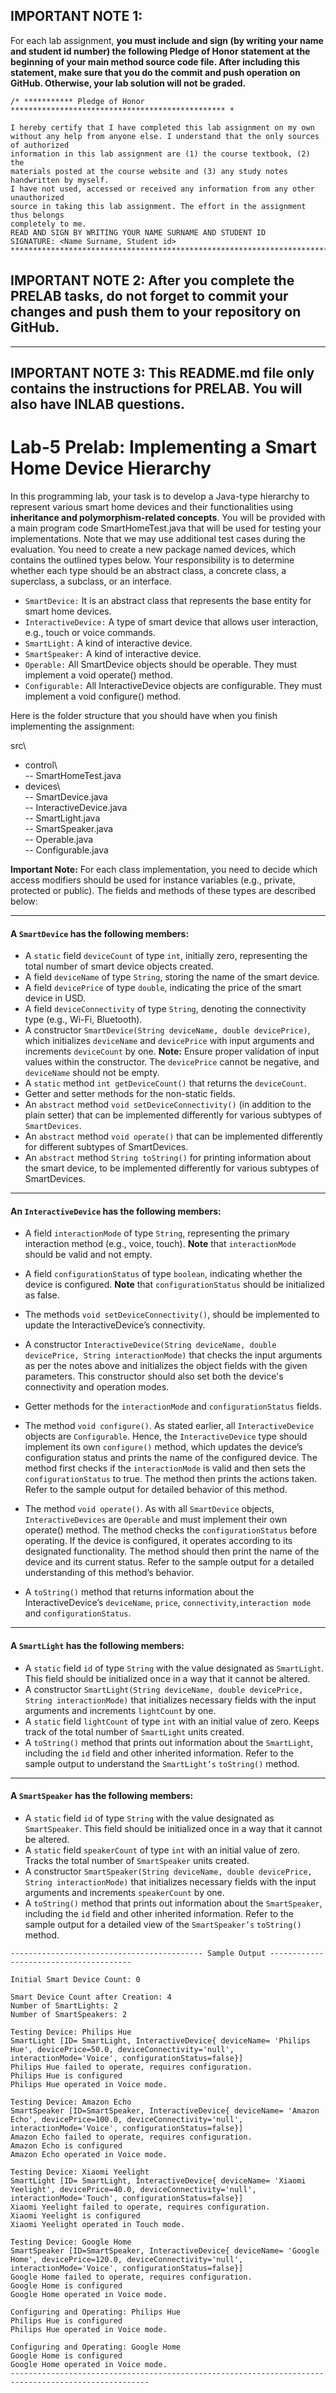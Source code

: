 ## IMPORTANT NOTE 1:
For each lab assignment, **you must include and sign (by writing your name and student id number) the following Pledge of Honor statement at the beginning of your main method source code file. After including this statement, make sure that you do the commit and push operation on GitHub. Otherwise, your lab solution will not be graded.**
```
/* *********** Pledge of Honor ************************************************ *

I hereby certify that I have completed this lab assignment on my own
without any help from anyone else. I understand that the only sources of authorized
information in this lab assignment are (1) the course textbook, (2) the
materials posted at the course website and (3) any study notes handwritten by myself.
I have not used, accessed or received any information from any other unauthorized
source in taking this lab assignment. The effort in the assignment thus belongs
completely to me.
READ AND SIGN BY WRITING YOUR NAME SURNAME AND STUDENT ID
SIGNATURE: <Name Surname, Student id>
********************************************************************************/
```

## IMPORTANT NOTE 2: After you complete the PRELAB tasks, do not forget to commit your changes and push them to your repository on GitHub.
-------------------------------------------------------------------------------------------------------------------------------
## IMPORTANT NOTE 3: This README.md file only contains the instructions for PRELAB. You will also have INLAB questions.

# Lab-5 Prelab: Implementing a Smart Home Device Hierarchy #

In this programming lab, your task is to develop a Java-type hierarchy to represent various smart home devices and their functionalities using **inheritance and polymorphism-related concepts**. You will be provided with a main program code SmartHomeTest.java that will be used for testing your implementations. Note that we may use additional test cases during the evaluation. 
You need to create a new package named devices, which contains the outlined types below. Your responsibility is to determine whether each type should be an abstract class, a concrete class, a superclass, a subclass, or an interface.

- `SmartDevice:` It is an abstract class that represents the base entity for smart home devices.
- `InteractiveDevice:` A type of smart device that allows user interaction, e.g., touch or voice commands.
- `SmartLight:` A kind of interactive device.
- `SmartSpeaker:` A kind of interactive device.
- `Operable:` All SmartDevice objects should be operable. They must implement a void operate() method.
- `Configurable:` All InteractiveDevice objects are configurable. They must implement a void configure() method.

Here is the folder structure that you should have when you finish implementing the assignment:  

src\  
- control\  
-- SmartHomeTest.java  
- devices\  
-- SmartDevice.java  
-- InteractiveDevice.java  
-- SmartLight.java  
-- SmartSpeaker.java  
-- Operable.java  
-- Configurable.java  

**Important Note:** For each class implementation, you need to decide which access modifiers should be used for instance variables (e.g., private, protected or public). The fields and methods of these types are described below:

-------------------------------------------------------------------------------------------------------------------------------

#### A `SmartDevice` has the following members:
- A `static` field `deviceCount` of type `int`, initially zero, representing the total number of smart device objects created.
- A field `deviceName` of type `String`, storing the name of the smart device.
- A field `devicePrice` of type `double`, indicating the price of the smart device in USD.
- A field `deviceConnectivity` of type `String`, denoting the connectivity type (e.g., Wi-Fi, Bluetooth).
- A constructor `SmartDevice(String deviceName, double devicePrice)`, which initializes `deviceName` and `devicePrice` with input arguments and increments `deviceCount` by one. **Note:** Ensure proper validation of input values within the constructor. The `devicePrice` cannot be negative, and `deviceName` should not be empty.
- A `static` method `int getDeviceCount()` that returns the `deviceCount`.
- Getter and setter methods for the non-static fields.
- An `abstract` method `void setDeviceConnectivity()` (in addition to the plain setter) that can be implemented differently for various subtypes of `SmartDevices`.
- An `abstract` method `void operate()` that can be implemented differently for different subtypes of SmartDevices.
- An `abstract` method `String toString()` for printing information about the smart device, to be implemented differently for various subtypes of SmartDevices.

-------------------------------------------------------------------------------------------------------------------------------

#### An `InteractiveDevice` has the following members:
- A field `interactionMode` of type `String`, representing the primary interaction method (e.g., voice, touch).
**Note** that `interactionMode` should be valid and not empty.

- A field `configurationStatus` of type `boolean`, indicating whether the device is configured.
**Note** that `configurationStatus` should be initialized as false.

- The methods `void setDeviceConnectivity()`, should be implemented to update the InteractiveDevice’s connectivity.

- A constructor `InteractiveDevice(String deviceName, double devicePrice, String interactionMode)` that checks the input arguments as per the notes above and initializes the object fields with the given parameters. This constructor should also set both the device's connectivity and operation modes.

- Getter methods for the `interactionMode` and `configurationStatus` fields.

- The method `void configure()`. As stated earlier, all `InteractiveDevice` objects are `Configurable`. Hence, the `InteractiveDevice` type should implement its own `configure()` method, which updates the device’s configuration status and prints the name of the configured device. The method first checks if the `interactionMode` is valid and then sets the `configurationStatus` to true. The method then prints the actions taken. Refer to the sample output for detailed behavior of this method.

- The method `void operate()`. As with all `SmartDevice` objects, `InteractiveDevices` are `Operable` and must implement their own operate() method. The method checks the `configurationStatus` before operating. If the device is configured, it operates according to its designated functionality. The method should then print the name of the device and its current status. Refer to the sample output for a detailed understanding of this method’s behavior.

- A `toString()` method that returns information about the InteractiveDevice’s `deviceName`, `price`, `connectivity`,`interaction mode` and `configurationStatus`.

-------------------------------------------------------------------------------------------------------------------------------

#### A `SmartLight` has the following members:
- A `static` field `id` of type `String` with the value designated as `SmartLight`. This field should be initialized once in a way that it cannot be altered.
- A constructor `SmartLight(String deviceName, double devicePrice, String interactionMode)` that initializes necessary fields with the input arguments and increments `lightCount` by one.
- A `static` field `lightCount` of type `int` with an initial value of zero. Keeps track of the total number of `SmartLight` units created.
- A `toString()` method that prints out information about the `SmartLight`, including the `id` field and other inherited information. Refer to the sample output to understand the `SmartLight’s` `toString()` method.

-------------------------------------------------------------------------------------------------------------------------------

#### A `SmartSpeaker` has the following members:
- A `static` field `id` of type `String` with the value designated as `SmartSpeaker`. This field should be initialized once in a way that it cannot be altered.
- A `static` field `speakerCount` of type `int` with an initial value of zero. Tracks the total number of `SmartSpeaker` units created.
- A constructor `SmartSpeaker(String deviceName, double devicePrice, String interactionMode)` that initializes necessary fields with the input arguments and increments `speakerCount` by one.
- A `toString()` method that prints out information about the `SmartSpeaker`, including the `id` field and other inherited information. Refer to the sample output for a detailed view of the `SmartSpeaker’s` `toString()` method.

```
------------------------------------------- Sample Output ---------------------------------------

Initial Smart Device Count: 0

Smart Device Count after Creation: 4
Number of SmartLights: 2
Number of SmartSpeakers: 2

Testing Device: Philips Hue
SmartLight [ID= SmartLight, InteractiveDevice{ deviceName= 'Philips Hue', devicePrice=50.0, deviceConnectivity='null', interactionMode='Voice', configurationStatus=false}]
Philips Hue failed to operate, requires configuration.
Philips Hue is configured
Philips Hue operated in Voice mode.

Testing Device: Amazon Echo
SmartSpeaker [ID=SmartSpeaker, InteractiveDevice{ deviceName= 'Amazon Echo', devicePrice=100.0, deviceConnectivity='null', interactionMode='Voice', configurationStatus=false}]
Amazon Echo failed to operate, requires configuration.
Amazon Echo is configured
Amazon Echo operated in Voice mode.

Testing Device: Xiaomi Yeelight
SmartLight [ID= SmartLight, InteractiveDevice{ deviceName= 'Xiaomi Yeelight', devicePrice=40.0, deviceConnectivity='null', interactionMode='Touch', configurationStatus=false}]
Xiaomi Yeelight failed to operate, requires configuration.
Xiaomi Yeelight is configured
Xiaomi Yeelight operated in Touch mode.

Testing Device: Google Home
SmartSpeaker [ID=SmartSpeaker, InteractiveDevice{ deviceName= 'Google Home', devicePrice=120.0, deviceConnectivity='null', interactionMode='Voice', configurationStatus=false}]
Google Home failed to operate, requires configuration.
Google Home is configured
Google Home operated in Voice mode.

Configuring and Operating: Philips Hue
Philips Hue is configured
Philips Hue operated in Voice mode.

Configuring and Operating: Google Home
Google Home is configured
Google Home operated in Voice mode.
-----------------------------------------------------------------------------------------------------
```

